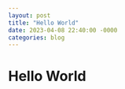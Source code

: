 ```yaml
---
layout: post
title: "Hello World"
date: 2023-04-08 22:40:00 -0000
categories: blog
---
```


# Hello World

